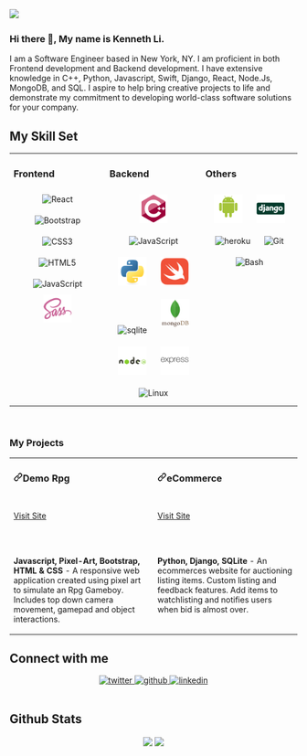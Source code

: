 ![](https://lirp.cdn-website.com/49f567fb/dms3rep/multi/opt/photo-1572216026870-aa136802e931-de0d9ee1-960w.jpg)
### Hi there 👋, My name is Kenneth Li.
I am a Software Engineer based in New York, NY. I am proficient in both Frontend development and Backend development. I have extensive knowledge in C++, Python, Javascript, Swift, Django, React, Node.Js, MongoDB, and SQL. I aspire to help bring creative projects to life and demonstrate my commitment to developing world-class software solutions for your company.

## My Skill Set  
<table><tr><td valign="top" width="33%">
 
### Frontend  
 
<div align="center">  
<img style="margin: 10px" src="https://profilinator.rishav.dev/skills-assets/react-original-wordmark.svg" alt="React" height="50" />  
<img style="margin: 10px" src="https://profilinator.rishav.dev/skills-assets/bootstrap-plain.svg" alt="Bootstrap" height="50" />  
<img style="margin: 10px" src="https://profilinator.rishav.dev/skills-assets/css3-original-wordmark.svg" alt="CSS3" height="50" />  
<img style="margin: 10px" src="https://profilinator.rishav.dev/skills-assets/html5-original-wordmark.svg" alt="HTML5" height="50" />  
<img style="margin: 10px" src="https://profilinator.rishav.dev/skills-assets/javascript-original.svg" alt="JavaScript" height="50" />
<img src="https://raw.githubusercontent.com/devicons/devicon/master/icons/sass/sass-original.svg" alt="sass" height="50"/>
</div>
</td><td valign="top" width="33%">
 
 ### Backend
 
<div align="center">  
<img style="margin: 10px" src="https://raw.githubusercontent.com/devicons/devicon/master/icons/cplusplus/cplusplus-original.svg" alt="cplusplus" height="50"/>
<img style="margin: 10px" src="https://profilinator.rishav.dev/skills-assets/javascript-original.svg" alt="JavaScript" height="50" />
<img style="margin: 10px" src="https://raw.githubusercontent.com/devicons/devicon/master/icons/python/python-original.svg" alt="python" height="50"/>
<img style="margin: 10px" src="https://raw.githubusercontent.com/devicons/devicon/master/icons/swift/swift-original.svg" alt="swift" height="50"/>
<img style="margin: 10px" src="https://www.vectorlogo.zone/logos/sqlite/sqlite-icon.svg" alt="sqlite" height="50"/>
<img style="margin: 10px" src="https://raw.githubusercontent.com/devicons/devicon/master/icons/mongodb/mongodb-original-wordmark.svg" alt="mongodb" height="50"/>
<img style="margin: 10px" src="https://raw.githubusercontent.com/devicons/devicon/master/icons/nodejs/nodejs-original-wordmark.svg" alt="nodejs" height="50"/>
<img style="margin: 10px" src="https://raw.githubusercontent.com/devicons/devicon/master/icons/express/express-original-wordmark.svg" alt="express" height="50"/>
<img style="margin: 10px" src="https://profilinator.rishav.dev/skills-assets/linux-original.svg" alt="Linux" height="50" />
</div>
</td><td valign="top" width="33%">
 
 
### Others 
<div align="center">
<img style="margin: 10px" src="https://raw.githubusercontent.com/devicons/devicon/master/icons/android/android-original-wordmark.svg" alt="android" height="50"/>
<img style="margin: 10px" src="https://raw.githubusercontent.com/devicons/devicon/master/icons/django/django-original.svg" alt="django" height="50"/>
<img style="margin: 10px" src="https://www.vectorlogo.zone/logos/heroku/heroku-icon.svg" alt="heroku" height="50"/>
<img style="margin: 10px" src="https://profilinator.rishav.dev/skills-assets/git-scm-icon.svg" alt="Git" height="50" />  
<img style="margin: 10px" src="https://profilinator.rishav.dev/skills-assets/gnu_bash-icon.svg" alt="Bash" height="50" />  
</div>
</td></tr></table> 

<br/>

### My Projects 
<article>
      <div>
  <div>
<table>
  <tbody><tr>
    <td width="33%" valign="top">
      <h3><a id="user-content-travelaraorg" class="anchor" aria-hidden="true" href="#travelaraorg"><svg class="octicon octicon-link" viewBox="0 0 16 16" version="1.1" width="16" height="16" aria-hidden="true"><path fill-rule="evenodd" d="M7.775 3.275a.75.75 0 001.06 1.06l1.25-1.25a2 2 0 112.83 2.83l-2.5 2.5a2 2 0 01-2.83 0 .75.75 0 00-1.06 1.06 3.5 3.5 0 004.95 0l2.5-2.5a3.5 3.5 0 00-4.95-4.95l-1.25 1.25zm-4.69 9.64a2 2 0 010-2.83l2.5-2.5a2 2 0 012.83 0 .75.75 0 001.06-1.06 3.5 3.5 0 00-4.95 0l-2.5 2.5a3.5 3.5 0 004.95 4.95l1.25-1.25a.75.75 0 00-1.06-1.06l-1.25 1.25a2 2 0 01-2.83 0z"></path></svg></a>Demo Rpg</h3>
        <br>
        <p><a href="https://kenneth1ii.github.io/GameState/" rel="nofollow">Visit Site</a></p>
        <br>
        <a href="https://kenneth1ii.github.io/GameState/" rel="nofollow">
            <img src="https://media1.giphy.com/media/VUVZMl5j68NkgPrIsY/giphy.gif" max-width="100%" alt="">
        </a>
        <p><strong>Javascript, Pixel-Art, Bootstrap, HTML &amp; CSS </strong> - A responsive web application created using pixel art to simulate an Rpg Gameboy. Includes top down camera movement, gamepad and object interactions.</p>
    </td>
    <td width="33%" valign="top">
      <h3><a id="user-content-portfolio" class="anchor" aria-hidden="true" href="#portfolio"><svg class="octicon octicon-link" viewBox="0 0 16 16" version="1.1" width="16" height="16" aria-hidden="true"><path fill-rule="evenodd" d="M7.775 3.275a.75.75 0 001.06 1.06l1.25-1.25a2 2 0 112.83 2.83l-2.5 2.5a2 2 0 01-2.83 0 .75.75 0 00-1.06 1.06 3.5 3.5 0 004.95 0l2.5-2.5a3.5 3.5 0 00-4.95-4.95l-1.25 1.25zm-4.69 9.64a2 2 0 010-2.83l2.5-2.5a2 2 0 012.83 0 .75.75 0 001.06-1.06 3.5 3.5 0 00-4.95 0l-2.5 2.5a3.5 3.5 0 004.95 4.95l1.25-1.25a.75.75 0 00-1.06-1.06l-1.25 1.25a2 2 0 01-2.83 0z"></path></svg></a>eCommerce</h3>
        <br>
        <p> <a href="https://mycommerces.herokuapp.com/" rel="nofollow">Visit Site</a></p>
        <br>
        <a href="https://github.com/Kenneth1ii/Commerces" rel="nofollow">
            <img src="https://media.giphy.com/media/iYkc1ccsf9wlfkDpky/giphy.gif" max-width="100%" alt="">
        </a>
        <p><strong>Python, Django, SQLite</strong> - An ecommerces website for auctioning listing items. Custom listing and feedback features. Add items to watchlisting and notifies users when bid is almost over.</p>
    </td>
  </tr>
</tbody></table>
</article>
      </div>
  </div>

## Connect with me  

<div align="center">
<a href="https://twitter.com/kenneth1ii" target="_blank">
<img src=https://img.shields.io/badge/twitter-%2300acee.svg?&style=for-the-badge&logo=twitter&logoColor=white alt=twitter />
</a>
<a href="https://github.com/kenneth1ii" target="_blank">
<img src=https://img.shields.io/badge/github-%2324292e.svg?&style=for-the-badge&logo=github&logoColor=white alt=github />
</a>
<a href="https://linkedin.com/in/kenneth1ii" target="_blank">
<img src=https://img.shields.io/badge/linkedin-%231E77B5.svg?&style=for-the-badge&logo=linkedin&logoColor=white alt=linkedin  />
</a>  
</div>  
<br/>

## Github Stats  

<div align="center"><img src="https://github-readme-stats.vercel.app/api?username=kenneth1ii&show_icons=true&locale=en" align="center" width="40%"/>
<img src="https://github-readme-streak-stats.herokuapp.com/?user=kenneth1ii" align="center" width="40%"/>
</div> 

